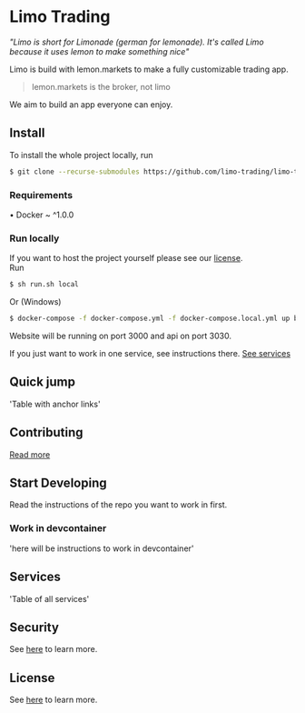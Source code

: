# Limo Trading

*"Limo is short for Limonade (german for lemonade).
It's called Limo because it uses lemon to make something nice"* 

Limo is build with lemon.markets to make a fully customizable trading app. 

> lemon.markets is the broker, not limo 

We aim to build an app everyone can enjoy.

## Install
To install the whole project locally, run
```sh
$ git clone --recurse-submodules https://github.com/limo-trading/limo-trading
```
### Requirements
• Docker ~ ^1.0.0

### Run locally
If you want to host the project yourself please see our [license](https://limo-trading/limo-trading/README.md#License).
<br/>
Run
```sh
$ sh run.sh local
```
Or (Windows)
```sh
$ docker-compose -f docker-compose.yml -f docker-compose.local.yml up build
```
Website will be running on port 3000
and api on port 3030. 

If you just want to work in one service, see instructions there. [See services](https://limo-trading/limo-trading#Services)

## Quick jump
'Table with anchor links' 

## Contributing
[Read more](https://github.com/limo-trading/limo-trading/CONTRIBUTING.md)

## Start Developing
Read the instructions of the repo you want to work in first. 

### Work in devcontainer
'here will be instructions to work in devcontainer'

## Services
'Table of all services' 

## Security
See [here](https://github.com/limo-trading/limo-trading/SECURITY.md) to learn more. 

## License
See [here](https://github.com/limo-trading/limo-trading/LICENSE) to learn more.
